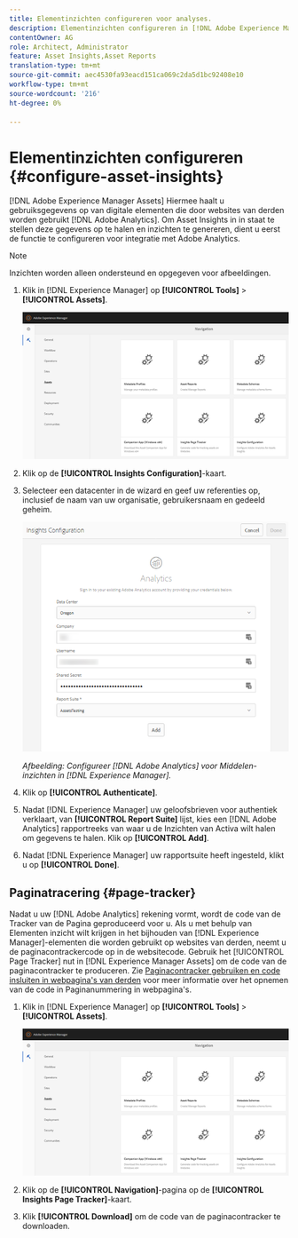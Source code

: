 ```yaml
---
title: Elementinzichten configureren voor analyses.
description: Elementinzichten configureren in [!DNL Adobe Experience Manager Assets].
contentOwner: AG
role: Architect, Administrator
feature: Asset Insights,Asset Reports
translation-type: tm+mt
source-git-commit: aec4530fa93eacd151ca069c2da5d1bc92408e10
workflow-type: tm+mt
source-wordcount: '216'
ht-degree: 0%

---
```



# Elementinzichten configureren {#configure-asset-insights}

[!DNL Adobe Experience Manager Assets] Hiermee haalt u gebruiksgegevens op van digitale elementen die door websites van derden worden gebruikt  [!DNL Adobe Analytics]. Om Asset Insights in in staat te stellen deze gegevens op te halen en inzichten te genereren, dient u eerst de functie te configureren voor integratie met Adobe Analytics.

>[!NOTE]
>
>Inzichten worden alleen ondersteund en opgegeven voor afbeeldingen.

1. Klik in [!DNL Experience Manager] op **[!UICONTROL Tools]** > **[!UICONTROL Assets]**.

   ![chlimage_1-72](assets/chlimage_1-210.png)

1. Klik op de **[!UICONTROL Insights Configuration]**-kaart.
1. Selecteer een datacenter in de wizard en geef uw referenties op, inclusief de naam van uw organisatie, gebruikersnaam en gedeeld geheim.

   ![Adobe Analytics for Assets Insights in Experience Manager configureren](assets/insights_config2.png)

   *Afbeelding: Configureer  [!DNL Adobe Analytics] voor Middelen-inzichten in  [!DNL Experience Manager].*

1. Klik op **[!UICONTROL Authenticate]**.
1. Nadat [!DNL Experience Manager] uw geloofsbrieven voor authentiek verklaart, van **[!UICONTROL Report Suite]** lijst, kies een [!DNL Adobe Analytics] rapportreeks van waar u de Inzichten van Activa wilt halen om gegevens te halen. Klik op **[!UICONTROL Add]**.
1. Nadat [!DNL Experience Manager] uw rapportsuite heeft ingesteld, klikt u op **[!UICONTROL Done]**.

## Paginatracering {#page-tracker}

Nadat u uw [!DNL Adobe Analytics] rekening vormt, wordt de code van de Tracker van de Pagina geproduceerd voor u. Als u met behulp van Elementen inzicht wilt krijgen in het bijhouden van [!DNL Experience Manager]-elementen die worden gebruikt op websites van derden, neemt u de paginacontrackercode op in de websitecode. Gebruik het [!UICONTROL Page Tracker] nut in [!DNL Experience Manager Assets] om de code van de paginacontracker te produceren. Zie [Paginacontracker gebruiken en code insluiten in webpagina&#39;s van derden](/help/assets/use-page-tracker.md) voor meer informatie over het opnemen van de code in Paginanummering in webpagina&#39;s.

1. Klik in [!DNL Experience Manager] op **[!UICONTROL Tools]** > **[!UICONTROL Assets]**.

   ![chlimage_1-73](assets/chlimage_1-214.png)

1. Klik op de **[!UICONTROL Navigation]**-pagina op de **[!UICONTROL Insights Page Tracker]**-kaart.
1. Klik **[!UICONTROL Download]** om de code van de paginacontracker te downloaden.
